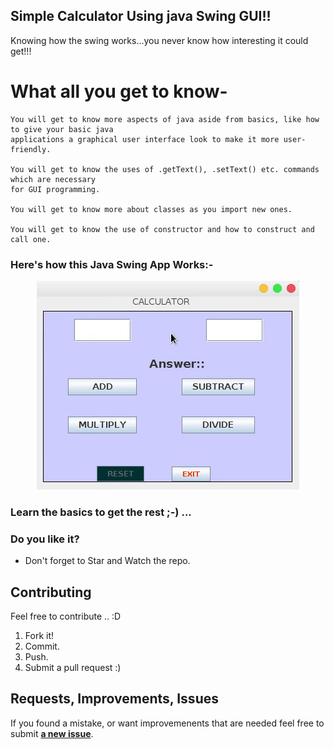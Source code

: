 ## Simple Calculator Using java Swing GUI!!
Knowing how the swing works...you never know how interesting it could get!!!

# What all you get to know-
```
You will get to know more aspects of java aside from basics, like how to give your basic java 
applications a graphical user interface look to make it more user-friendly.

You will get to know the uses of .getText(), .setText() etc. commands which are necessary 
for GUI programming.

You will get to know more about classes as you import new ones.

You will get to know the use of constructor and how to construct and call one.
```
### Here's how this Java Swing App Works:-
<p align="center">
    <img src="Assets/javacalc.gif" alt="app"/> <br>
    </p>

### Learn the basics to get the rest ;-) ...

### Do you like it?
- Don't forget to Star and Watch the repo. 

## Contributing
Feel free to contribute .. :D

1. Fork it!
2. Commit.
3. Push.
5. Submit a pull request :)

## Requests, Improvements, Issues

If you found a mistake, or want improvemenents that are needed feel free to submit [**a new issue**](https://github.com/siddhartthecoder/Calculator-using-Java-Swing/issues).
